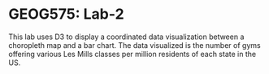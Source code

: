 # GEOG575: Lab-2

This lab uses D3 to display a coordinated data visualization between a choropleth map and a bar chart.  The data visualized is the number of gyms offering various Les Mills classes per million residents of each state in the US.

